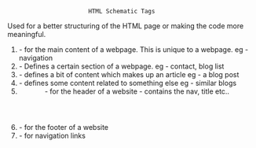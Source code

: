                            HTML Schematic Tags

Used for a better structuring of the HTML page or making the code more meaningful.

1. <main> - for the main content of a webpage. This is unique to a webpage.
   eg - navigation

2. <section> - Defines a certain section of a webpage.
   eg - contact, blog list

3. <article> - defines a bit of content which makes up an article
   eg - a blog post
4. <aside> - defines some content related to something else
   eg - similar blogs

5. <header> - for the header of a website - contains the nav, title etc..

6. <footer> - for the footer of a website

7. <nav> - for navigation links
